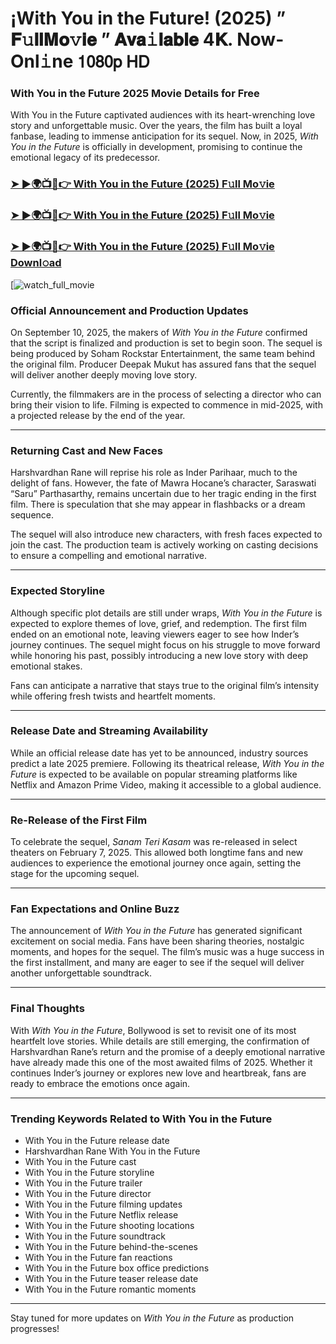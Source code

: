 # ¡With You in the Future! (2025) ” 𝐅𝚞𝐥𝐥𝐌𝐨𝚟𝐢𝐞 ” 𝐀𝐯𝐚𝚒𝐥𝐚𝐛𝐥𝐞 4𝐊. Now-Onl𝚒ne 𝟣𝟢𝟪𝟢𝗉 𝖧𝖣

### With You in the Future 2025 Movie Details for Free

With You in the Future captivated audiences with its heart-wrenching love story and unforgettable music. Over the years, the film has built a loyal fanbase, leading to immense anticipation for its sequel. Now, in 2025, *With You in the Future* is officially in development, promising to continue the emotional legacy of its predecessor.

### [➤ ►🌍📺📱👉   With You in the Future (2025) F𝚞ll Mo𝚟ie](https://rb.gy/jfzlnr)

### [➤ ►🌍📺📱👉   With You in the Future (2025) F𝚞ll Mo𝚟ie](https://rb.gy/jfzlnr)

### [➤ ►🌍📺📱👉   With You in the Future (2025) F𝚞ll Mo𝚟ie Downl𝚘ad](https://rb.gy/jfzlnr)

[![watch_full_movie](https://media.themoviedb.org/t/p/w533_and_h300_bestv2/3M6IJt7FYWe8pEXYSCYgBiB2OZ8.jpg)

### **Official Announcement and Production Updates**

On September 10, 2025, the makers of *With You in the Future* confirmed that the script is finalized and production is set to begin soon. The sequel is being produced by Soham Rockstar Entertainment, the same team behind the original film. Producer Deepak Mukut has assured fans that the sequel will deliver another deeply moving love story.

Currently, the filmmakers are in the process of selecting a director who can bring their vision to life. Filming is expected to commence in mid-2025, with a projected release by the end of the year.

---

### **Returning Cast and New Faces**

Harshvardhan Rane will reprise his role as Inder Parihaar, much to the delight of fans. However, the fate of Mawra Hocane’s character, Saraswati “Saru” Parthasarthy, remains uncertain due to her tragic ending in the first film. There is speculation that she may appear in flashbacks or a dream sequence.

The sequel will also introduce new characters, with fresh faces expected to join the cast. The production team is actively working on casting decisions to ensure a compelling and emotional narrative.

---

### **Expected Storyline**

Although specific plot details are still under wraps, *With You in the Future* is expected to explore themes of love, grief, and redemption. The first film ended on an emotional note, leaving viewers eager to see how Inder’s journey continues. The sequel might focus on his struggle to move forward while honoring his past, possibly introducing a new love story with deep emotional stakes.

Fans can anticipate a narrative that stays true to the original film’s intensity while offering fresh twists and heartfelt moments.

---

### **Release Date and Streaming Availability**

While an official release date has yet to be announced, industry sources predict a late 2025 premiere. Following its theatrical release, *With You in the Future* is expected to be available on popular streaming platforms like Netflix and Amazon Prime Video, making it accessible to a global audience.

---

### **Re-Release of the First Film**

To celebrate the sequel, *Sanam Teri Kasam* was re-released in select theaters on February 7, 2025. This allowed both longtime fans and new audiences to experience the emotional journey once again, setting the stage for the upcoming sequel.

---

### **Fan Expectations and Online Buzz**

The announcement of *With You in the Future* has generated significant excitement on social media. Fans have been sharing theories, nostalgic moments, and hopes for the sequel. The film’s music was a huge success in the first installment, and many are eager to see if the sequel will deliver another unforgettable soundtrack.

---

### **Final Thoughts**

With *With You in the Future*, Bollywood is set to revisit one of its most heartfelt love stories. While details are still emerging, the confirmation of Harshvardhan Rane’s return and the promise of a deeply emotional narrative have already made this one of the most awaited films of 2025. Whether it continues Inder’s journey or explores new love and heartbreak, fans are ready to embrace the emotions once again.

---

### **Trending Keywords Related to With You in the Future**

- With You in the Future release date  
- Harshvardhan Rane With You in the Future  
- With You in the Future cast  
- With You in the Future storyline  
- With You in the Future trailer  
- With You in the Future director  
- With You in the Future filming updates  
- With You in the Future Netflix release  
- With You in the Future shooting locations  
- With You in the Future soundtrack  
- With You in the Future behind-the-scenes  
- With You in the Future fan reactions  
- With You in the Future box office predictions  
- With You in the Future teaser release date  
- With You in the Future romantic moments  

---

Stay tuned for more updates on *With You in the Future* as production progresses!
